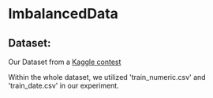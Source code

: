 # ImbalancedData

## Dataset:

Our Dataset from a [Kaggle contest](https://www.kaggle.com/c/bosch-production-line-performance/data)

Within the whole dataset, we utilized 'train_numeric.csv' and 'train_date.csv' in our experiment.
